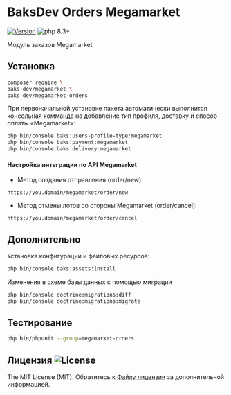 # BaksDev Orders Megamarket

[![Version](https://img.shields.io/badge/version-7.1.45-blue)](https://github.com/baks-dev/megamarket-orders/releases)
![php 8.3+](https://img.shields.io/badge/php-min%208.3-red.svg)

Модуль заказов Megamarket

## Установка

``` bash
composer require \
baks-dev/megamarket \
baks-dev/megamarket-orders
```

При первоначальной установке пакета автоматически выполнится консольная комманда на добавление тип профиля,
доставку и способ оплаты «Megamarket»:

``` bash
php bin/console baks:users-profile-type:megamarket
php bin/console baks:payment:megamarket
php bin/console baks:delivery:megamarket
```

#### Настройка интеграции по API Megamarket

* Метод создания отправления (order/new):

``` text 
https://you.domain/megamarket/order/new
```

* Метод отмены лотов со стороны Megamarket (order/cancel):

``` text
https://you.domain/megamarket/order/cancel
```

## Дополнительно

Установка конфигурации и файловых ресурсов:

``` bash
php bin/console baks:assets:install
```

Изменения в схеме базы данных с помощью миграции

``` bash
php bin/console doctrine:migrations:diff
php bin/console doctrine:migrations:migrate
```

## Тестирование

``` bash
php bin/phpunit --group=megamarket-orders
```

## Лицензия ![License](https://img.shields.io/badge/MIT-green)

The MIT License (MIT). Обратитесь к [Файлу лицензии](LICENSE.md) за дополнительной информацией.

